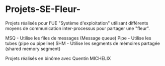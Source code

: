 # Projets-SE-Fleur-
Projets réalisés pour l'UE "Système d'exploitation" utilisant différents moyens de communication inter-processus pour partager une "fleur".


MSQ - Utilise les files de messages (Message queue)
Pipe - Utilise les tubes (pipe ou pipeline)
SHM - Utilise les segments de mémoires partagée (shared memory segment)

Projets réalisés en binôme avec Quentin MICHELIX
